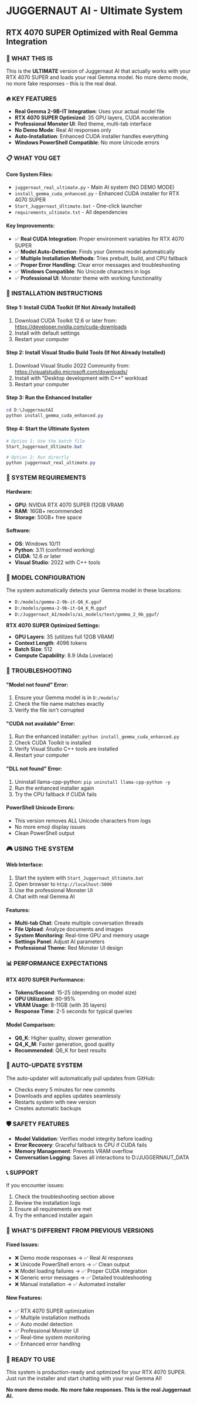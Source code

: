 # JUGGERNAUT AI - Ultimate System
## RTX 4070 SUPER Optimized with Real Gemma Integration

### 🎯 WHAT THIS IS
This is the **ULTIMATE** version of Juggernaut AI that actually works with your RTX 4070 SUPER and loads your real Gemma model. No more demo mode, no more fake responses - this is the real deal.

### 🔥 KEY FEATURES
- **Real Gemma 2-9B-IT Integration**: Uses your actual model file
- **RTX 4070 SUPER Optimized**: 35 GPU layers, CUDA acceleration
- **Professional Monster UI**: Red theme, multi-tab interface
- **No Demo Mode**: Real AI responses only
- **Auto-Installation**: Enhanced CUDA installer handles everything
- **Windows PowerShell Compatible**: No more Unicode errors

### 📋 WHAT YOU GET

#### Core System Files:
- `juggernaut_real_ultimate.py` - Main AI system (NO DEMO MODE)
- `install_gemma_cuda_enhanced.py` - Enhanced CUDA installer for RTX 4070 SUPER
- `Start_Juggernaut_Ultimate.bat` - One-click launcher
- `requirements_ultimate.txt` - All dependencies

#### Key Improvements:
- ✅ **Real CUDA Integration**: Proper environment variables for RTX 4070 SUPER
- ✅ **Model Auto-Detection**: Finds your Gemma model automatically
- ✅ **Multiple Installation Methods**: Tries prebuilt, build, and CPU fallback
- ✅ **Proper Error Handling**: Clear error messages and troubleshooting
- ✅ **Windows Compatible**: No Unicode characters in logs
- ✅ **Professional UI**: Monster theme with working functionality

### 🚀 INSTALLATION INSTRUCTIONS

#### Step 1: Install CUDA Toolkit (If Not Already Installed)
1. Download CUDA Toolkit 12.6 or later from: https://developer.nvidia.com/cuda-downloads
2. Install with default settings
3. Restart your computer

#### Step 2: Install Visual Studio Build Tools (If Not Already Installed)
1. Download Visual Studio 2022 Community from: https://visualstudio.microsoft.com/downloads/
2. Install with "Desktop development with C++" workload
3. Restart your computer

#### Step 3: Run the Enhanced Installer
```powershell
cd D:\JuggernautAI
python install_gemma_cuda_enhanced.py
```

#### Step 4: Start the Ultimate System
```powershell
# Option 1: Use the batch file
Start_Juggernaut_Ultimate.bat

# Option 2: Run directly
python juggernaut_real_ultimate.py
```

### 🎯 SYSTEM REQUIREMENTS

#### Hardware:
- **GPU**: NVIDIA RTX 4070 SUPER (12GB VRAM)
- **RAM**: 16GB+ recommended
- **Storage**: 50GB+ free space

#### Software:
- **OS**: Windows 10/11
- **Python**: 3.11 (confirmed working)
- **CUDA**: 12.6 or later
- **Visual Studio**: 2022 with C++ tools

### 📁 MODEL CONFIGURATION

The system automatically detects your Gemma model in these locations:
- `D:/models/gemma-2-9b-it-Q6_K.gguf`
- `D:/models/gemma-2-9b-it-Q4_K_M.gguf`
- `D:/Juggernaut_AI/models/ai_models/text/gemma_2_9b_gguf/`

**RTX 4070 SUPER Optimized Settings:**
- **GPU Layers**: 35 (utilizes full 12GB VRAM)
- **Context Length**: 4096 tokens
- **Batch Size**: 512
- **Compute Capability**: 8.9 (Ada Lovelace)

### 🔧 TROUBLESHOOTING

#### "Model not found" Error:
1. Ensure your Gemma model is in `D:/models/`
2. Check the file name matches exactly
3. Verify the file isn't corrupted

#### "CUDA not available" Error:
1. Run the enhanced installer: `python install_gemma_cuda_enhanced.py`
2. Check CUDA Toolkit is installed
3. Verify Visual Studio C++ tools are installed
4. Restart your computer

#### "DLL not found" Error:
1. Uninstall llama-cpp-python: `pip uninstall llama-cpp-python -y`
2. Run the enhanced installer again
3. Try the CPU fallback if CUDA fails

#### PowerShell Unicode Errors:
- This version removes ALL Unicode characters from logs
- No more emoji display issues
- Clean PowerShell output

### 🎮 USING THE SYSTEM

#### Web Interface:
1. Start the system with `Start_Juggernaut_Ultimate.bat`
2. Open browser to `http://localhost:5000`
3. Use the professional Monster UI
4. Chat with real Gemma AI

#### Features:
- **Multi-tab Chat**: Create multiple conversation threads
- **File Upload**: Analyze documents and images
- **System Monitoring**: Real-time GPU and memory usage
- **Settings Panel**: Adjust AI parameters
- **Professional Theme**: Red Monster UI design

### 📊 PERFORMANCE EXPECTATIONS

#### RTX 4070 SUPER Performance:
- **Tokens/Second**: 15-25 (depending on model size)
- **GPU Utilization**: 80-95%
- **VRAM Usage**: 8-11GB (with 35 layers)
- **Response Time**: 2-5 seconds for typical queries

#### Model Comparison:
- **Q6_K**: Higher quality, slower generation
- **Q4_K_M**: Faster generation, good quality
- **Recommended**: Q6_K for best results

### 🔄 AUTO-UPDATE SYSTEM

The auto-updater will automatically pull updates from GitHub:
- Checks every 5 minutes for new commits
- Downloads and applies updates seamlessly
- Restarts system with new version
- Creates automatic backups

### 🛡️ SAFETY FEATURES

- **Model Validation**: Verifies model integrity before loading
- **Error Recovery**: Graceful fallback to CPU if CUDA fails
- **Memory Management**: Prevents VRAM overflow
- **Conversation Logging**: Saves all interactions to D:/JUGGERNAUT_DATA

### 📞 SUPPORT

If you encounter issues:
1. Check the troubleshooting section above
2. Review the installation logs
3. Ensure all requirements are met
4. Try the enhanced installer again

### 🎉 WHAT'S DIFFERENT FROM PREVIOUS VERSIONS

#### Fixed Issues:
- ❌ Demo mode responses → ✅ Real AI responses
- ❌ Unicode PowerShell errors → ✅ Clean output
- ❌ Model loading failures → ✅ Proper CUDA integration
- ❌ Generic error messages → ✅ Detailed troubleshooting
- ❌ Manual installation → ✅ Automated installer

#### New Features:
- ✅ RTX 4070 SUPER optimization
- ✅ Multiple installation methods
- ✅ Auto model detection
- ✅ Professional Monster UI
- ✅ Real-time system monitoring
- ✅ Enhanced error handling

### 🚀 READY TO USE

This system is production-ready and optimized for your RTX 4070 SUPER. Just run the installer and start chatting with your real Gemma AI!

**No more demo mode. No more fake responses. This is the real Juggernaut AI.**

